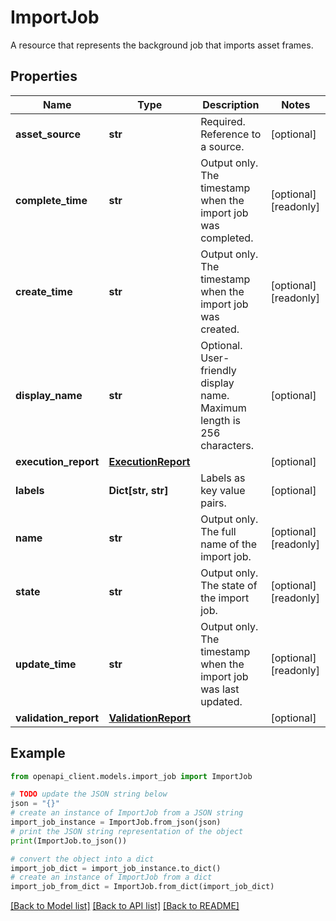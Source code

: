 # ImportJob

A resource that represents the background job that imports asset frames.

## Properties

Name | Type | Description | Notes
------------ | ------------- | ------------- | -------------
**asset_source** | **str** | Required. Reference to a source. | [optional] 
**complete_time** | **str** | Output only. The timestamp when the import job was completed. | [optional] [readonly] 
**create_time** | **str** | Output only. The timestamp when the import job was created. | [optional] [readonly] 
**display_name** | **str** | Optional. User-friendly display name. Maximum length is 256 characters. | [optional] 
**execution_report** | [**ExecutionReport**](ExecutionReport.md) |  | [optional] 
**labels** | **Dict[str, str]** | Labels as key value pairs. | [optional] 
**name** | **str** | Output only. The full name of the import job. | [optional] [readonly] 
**state** | **str** | Output only. The state of the import job. | [optional] [readonly] 
**update_time** | **str** | Output only. The timestamp when the import job was last updated. | [optional] [readonly] 
**validation_report** | [**ValidationReport**](ValidationReport.md) |  | [optional] 

## Example

```python
from openapi_client.models.import_job import ImportJob

# TODO update the JSON string below
json = "{}"
# create an instance of ImportJob from a JSON string
import_job_instance = ImportJob.from_json(json)
# print the JSON string representation of the object
print(ImportJob.to_json())

# convert the object into a dict
import_job_dict = import_job_instance.to_dict()
# create an instance of ImportJob from a dict
import_job_from_dict = ImportJob.from_dict(import_job_dict)
```
[[Back to Model list]](../README.md#documentation-for-models) [[Back to API list]](../README.md#documentation-for-api-endpoints) [[Back to README]](../README.md)


